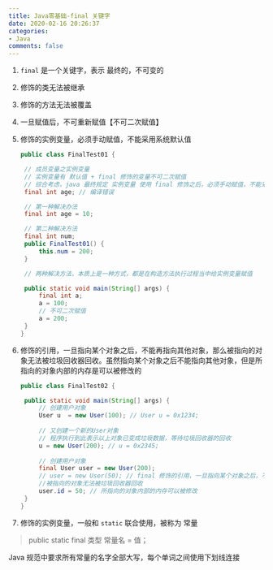 ```yaml
---
title: Java零基础-final 关键字
date: 2020-02-16 20:26:37
categories:
- Java
comments: false
---
```



1. `final` 是一个关键字，表示 最终的，不可变的

2. 修饰的类无法被继承

3. 修饰的方法无法被覆盖

   <!-- more -->

4. 一旦赋值后，不可重新赋值【不可二次赋值】

5. 修饰的实例变量，必须手动赋值，不能采用系统默认值

   ```java
   public class FinalTest01 {
   
   	// 成员变量之实例变量
   	// 实例变量有 默认值 + final 修饰的变量不可二次赋值
   	// 综合考虑，java 最终规定 实例变量 使用 final 修饰之后，必须手动赋值，不能采用系统默认值
   	final int age; // 编译错误
   
   	// 第一种解决办法
   	final int age = 10;
   
   	// 第二种解决方法
   	final int num;
   	public FinalTest01() {
   		this.num = 200;
   	}
   
   	// 两种解决方法，本质上是一种方式，都是在构造方法执行过程当中给实例变量赋值
   
   	public static void main(String[] args) {
   		final int a;
   		a = 100;
   		// 不可二次赋值
   		a = 200;
   	}
   }
   
   ```

6. 修饰的引用，一旦指向某个对象之后，不能再指向其他对象，那么被指向的对象无法被垃圾回收器回收。虽然指向某个对象之后不能指向其他对象，但是所指向的对象内部的内存是可以被修改的

   ```java
   public class FinalTest02 {
   
   	public static void main(String[] args) {
   		// 创建用户对象
   		User u  = new User(100); // User u = 0x1234;
   		
   		// 又创建一个新的User对象
   		// 程序执行到此表示以上对象已变成垃圾数据，等待垃圾回收器的回收
   		u = new User(200); // u = 0x2345;
   		
   		// 创建用户对象
   		final User user = new User(200);
   		// user = new User(50); // final 修饰的引用，一旦指向某个对象之后，不能再指向其他对象，
   		//被指向的对象无法被垃圾回收器回收
   		user.id = 50; // 所指向的对象内部的内存可以被修改
   	}
   }
   ```

7. 修饰的实例变量，一般和 `static` 联合使用，被称为 常量


>   public static final 类型 常量名 = 值；

Java 规范中要求所有常量的名字全部大写，每个单词之间使用下划线连接

